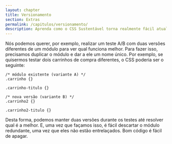 ```yaml
---
layout: chapter
title: Versionamento
section: Extras
permalink: /capitulos/versionamento/
description: Aprenda como o CSS Sustentável torna realmente fácil atualizar um módulo de teste AB para websites de rápida evolução.
---
```


Nós podemos querer, por exemplo, realizar um teste A/B com duas versões diferentes de um módulo para ver qual funciona melhor. Para fazer isso, precisamos duplicar o módulo e dar a ele um nome único. Por exemplo, se quisermos testar dois carrinhos de compra diferentes, o CSS poderia ser o seguinte:

	/* módulo existente (variante A) */
	.carrinho {}

	.carrinho-titulo {}

	/* nova versão (variante B) */
	.carrinho2 {}

	.carrinho2-titulo {}

Desta forma, podemos manter duas versões durante os testes até resolver qual é a melhor. E, uma vez que façamos isso, é fácil descartar o módulo redundante, uma vez que eles não estão entrelaçados. Bom código é fácil de apagar.
